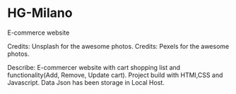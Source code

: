 # HG-Milano
E-commerce website

Credits: Unsplash for the awesome photos.
Credits: Pexels for the awesome photos.

Describe:
E-commercer website with cart shopping list and functionality(Add, Remove, Update cart).
Project build with HTMl,CSS and Javascript.
Data Json has been storage in Local Host.

